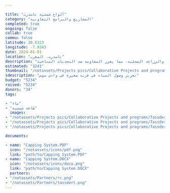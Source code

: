 ```yaml
---

title: "ألواح شمسية تاسدرت"
category: "المشاريع والبرامج التعاونية"
completed: true
ongoing: false
collab: true
commu: false
latitude: 30.5323
longitude: -7.9243
date: 2024-01-01
location: "تاسدرت، المغرب"
description: "بالتعاون مع جمعية شباب تاسدرت، يهدف هذا المشروع إلى تعزيز وصول المياه في قرية صغيرة في وادي سوس، المغرب. تشمل المبادرة تركيب ألواح شمسية لتشغيل بئر وتعميق البئر لتحسين قدرات استخراج المياه. يتناول هذا الجهد قضية حرجة لندرة المياه في المنطقة ويدعم قدرة المجتمع المحلي على التعامل بفعالية مع ظروف الجفاف. سيوفر المشروع حلاً مستدامًا لزيادة توافر المياه للسكان والزراعة المحلية، مما يعزز المقاومة ضد التحديات المناخية."
estimated: "3241"
thumbnail: "/notassets/Projects pics/Collaborative Projects and programs/Tassdert Solar Panels/tassdert project.webp"
sdescription: "تعزيز وصول المياه في قرية صغيرة في وادي سوس"
budget: "5234"
raised: "5234"
donors: "34"
tags:

- "ماء"
- "طاقة شمسية"
  images:
- "/notassets/Projects pics/Collaborative Projects and programs/Tassdert Solar Panels/tassdert project.webp"
- "/notassets/Projects pics/Collaborative Projects and programs/Tassdert Solar Panels/tassdert project.webp"
- "/notassets/Projects pics/Collaborative Projects and programs/Tassdert Solar Panels/tassdert project.webp"

documents:

- name: "Capping System.PDF"
  icon: "/notassets/icons/pdf.png"
  link: "path/to/Capping System.PDF"
- name: "Capping System.DOCX"
  icon: "/notassets/icons/docx.png"
  link: "path/to/Capping System.DOCX"
  partners:
- "/notassets/Partners/rc.png"
- "/notassets/Partners/tassdert.png"
---
```

